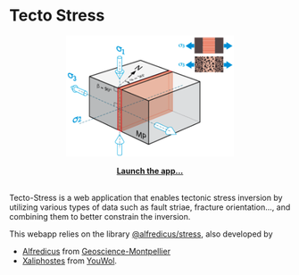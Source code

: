 # Tecto Stress

<p align="center">
    <a href="https://xaliphostes.github.io/tecto-stress/">
        <img src="media/screenshot.png" width="300">
    </a>
</p>

<p align="center">
        <a href="https://xaliphostes.github.io/tecto-stress/"><b>Launch the app...</b></a>
</p>


</br>
Tecto-Stress is a web application that enables tectonic stress inversion by utilizing various types of data such as fault striae, fracture orientation..., and combining them to better constrain the inversion.


This webapp relies on the library [@alfredicus/stress](https://github.com/alfredicus/stress), also developed by 
- [Alfredicus](https://github.com/alfredicus) from [Geoscience-Montpellier](http://www.gm.univ-montp2.fr/)
- [Xaliphostes](https://github.com/xaliphostes) from [YouWol](youwol.com).
